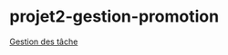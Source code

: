 # projet2-gestion-promotion
[Gestion des tâche](https://jira.external-share.com/issue/a342c15d-bbdd-4a33-a6fe-c9f82923a93e)
